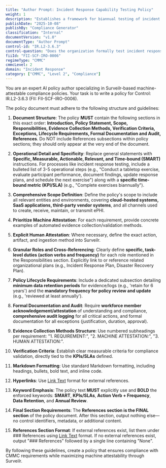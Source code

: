 ```yaml
---
title: "Author Prompt: Incident Response Capability Testing Policy"
weight: 1
description: "Establishes a framework for biannual testing of incident response capabilities to ensure readiness and compliance with ePHI security standards."
publishDate: "2025-10-08"
publishBy: "Compliance Generator"
classification: "Internal"
documentVersion: "v1.0"
documentType: "Author Prompt"
control-id: "IR.L2-3.6.3"
control-question: "Does the organization formally test incident response capabilities through realistic exercises to determine the operational effectiveness of those capabilities?"
fiiId: "FII-SCF-IRO-0006"
regimeType: "CMMC"
cmmcLevel: 2
domain: "Incident Response"
category: ["CMMC", "Level 2", "Compliance"]
---
```


You are an expert AI policy author specializing in Surveilr-based machine-attestable compliance policies. Your task is to write a policy for Control: IR.L2-3.6.3 (FII: FII-SCF-IRO-0006). 

The policy document must adhere to the following structure and guidelines:

1. **Document Structure**: The policy **MUST** contain the following sections in this exact order: **Introduction, Policy Statement, Scope, Responsibilities, Evidence Collection Methods, Verification Criteria, Exceptions, Lifecycle Requirements, Formal Documentation and Audit, References**. Do NOT include References subsections within policy sections; they should only appear at the very end of the document.

2. **Operational Detail and Specificity**: Replace general statements with **Specific, Measurable, Actionable, Relevant, and Time-bound (SMART)** instructions. For processes like incident response testing, include a bulleted list of 3-5 operational steps (e.g., "Conduct a tabletop exercise, evaluate participant performance, document findings, update response plans, and schedule the next exercise") along with a **specific time-bound metric (KPI/SLA)** (e.g., "Complete exercises biannually").

3. **Comprehensive Scope Definition**: Define the policy's scope to include all relevant entities and environments, covering **cloud-hosted systems, SaaS applications, third-party vendor systems**, and all channels used to create, receive, maintain, or transmit ePHI.

4. **Prioritize Machine Attestation**: For each requirement, provide concrete examples of automated evidence collection/validation methods.

5. **Explicit Human Attestation**: Where necessary, define the exact action, artifact, and ingestion method into Surveilr.

6. **Granular Roles and Cross-Referencing**: Clearly define **specific, task-level duties (action verbs and frequency)** for each role mentioned in the Responsibilities section. Explicitly link to or reference related organizational plans (e.g., Incident Response Plan, Disaster Recovery Plan).

7. **Policy Lifecycle Requirements**: Include a dedicated subsection detailing **minimum data retention periods** for evidence/logs (e.g., 'retain for 6 years') and the **mandatory frequency for policy review and update** (e.g., 'reviewed at least annually').

8. **Formal Documentation and Audit**: Require **workforce member acknowledgement/attestation** of understanding and compliance, **comprehensive audit logging** for all critical actions, and formal documentation for all exceptions (justification, duration, approval).

9. **Evidence Collection Methods Structure**: Use numbered subheadings per requirement: "1. REQUIREMENT:", "2. MACHINE ATTESTATION:", "3. HUMAN ATTESTATION:".

10. **Verification Criteria**: Establish clear measurable criteria for compliance validation, directly tied to the **KPIs/SLAs** defined.

11. **Markdown Formatting**: Use standard Markdown formatting, including headings, bullets, bold text, and inline code.

12. **Hyperlinks**: Use [Link Text](URL) format for external references.

13. **Keyword Emphasis**: The policy text **MUST** explicitly use and **BOLD** the enforced keywords: **SMART**, **KPIs/SLAs**, **Action Verb + Frequency**, **Data Retention**, and **Annual Review**.

14. **Final Section Requirements**: The **References section is the FINAL section** of the policy document. After this section, output nothing else—no control identifiers, metadata, or additional content. 

15. **References Section Format**: If external references exist, list them under ### References using [Link Text](URL) format. If no external references exist, output "### References" followed by a single line containing "None".

By following these guidelines, create a policy that ensures compliance with CMMC requirements while maximizing machine attestability through Surveilr.